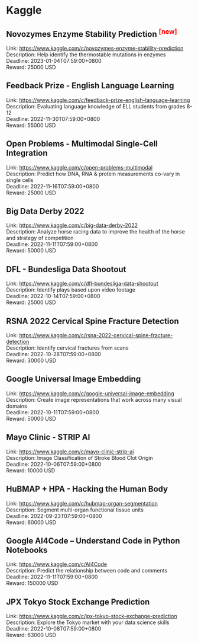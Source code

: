 # Kaggle



## Novozymes Enzyme Stability Prediction <sup style="color:red">[new]<sup>  

Link: https://www.kaggle.com/c/novozymes-enzyme-stability-prediction  
Description: Help identify the thermostable mutations in enzymes  
Deadline: 2023-01-04T07:59:00+0800  
Reward: 25000 USD  


## Feedback Prize - English Language Learning

Link: https://www.kaggle.com/c/feedback-prize-english-language-learning  
Description: Evaluating language knowledge of ELL students from grades 8-12  
Deadline: 2022-11-30T07:59:00+0800  
Reward: 55000 USD  


## Open Problems - Multimodal Single-Cell Integration

Link: https://www.kaggle.com/c/open-problems-multimodal  
Description: Predict how DNA, RNA & protein measurements co-vary in single cells  
Deadline: 2022-11-16T07:59:00+0800  
Reward: 25000 USD  


## Big Data Derby 2022

Link: https://www.kaggle.com/c/big-data-derby-2022  
Description: Analyze horse racing data to improve the health of the horse and strategy of competition  
Deadline: 2022-11-11T07:59:00+0800  
Reward: 50000 USD  


## DFL - Bundesliga Data Shootout

Link: https://www.kaggle.com/c/dfl-bundesliga-data-shootout  
Description: Identify plays based upon video footage   
Deadline: 2022-10-14T07:59:00+0800  
Reward: 25000 USD  


## RSNA 2022 Cervical Spine Fracture Detection

Link: https://www.kaggle.com/c/rsna-2022-cervical-spine-fracture-detection  
Description: Identify cervical fractures from scans  
Deadline: 2022-10-28T07:59:00+0800  
Reward: 30000 USD  


## Google Universal Image Embedding

Link: https://www.kaggle.com/c/google-universal-image-embedding  
Description: Create image representations that work across many visual domains  
Deadline: 2022-10-11T07:59:00+0800  
Reward: 50000 USD  


## Mayo Clinic - STRIP AI

Link: https://www.kaggle.com/c/mayo-clinic-strip-ai  
Description: Image Classification of Stroke Blood Clot Origin  
Deadline: 2022-10-06T07:59:00+0800  
Reward: 10000 USD  


## HuBMAP + HPA - Hacking the Human Body

Link: https://www.kaggle.com/c/hubmap-organ-segmentation  
Description: Segment multi-organ functional tissue units  
Deadline: 2022-09-23T07:59:00+0800  
Reward: 60000 USD  


## Google AI4Code – Understand Code in Python Notebooks

Link: https://www.kaggle.com/c/AI4Code  
Description: Predict the relationship between code and comments  
Deadline: 2022-11-11T07:59:00+0800  
Reward: 150000 USD  


## JPX Tokyo Stock Exchange Prediction

Link: https://www.kaggle.com/c/jpx-tokyo-stock-exchange-prediction  
Description: Explore the Tokyo market with your data science skills  
Deadline: 2022-10-08T07:59:00+0800  
Reward: 63000 USD  


